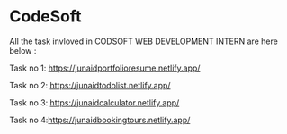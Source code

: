 # CodeSoft
All the task invloved in CODSOFT WEB DEVELOPMENT INTERN are here below :

Task no 1: https://junaidportfolioresume.netlify.app/

Task no 2: https://junaidtodolist.netlify.app/

Task no 3: https://junaidcalculator.netlify.app/

Task no 4:https://junaidbookingtours.netlify.app/

